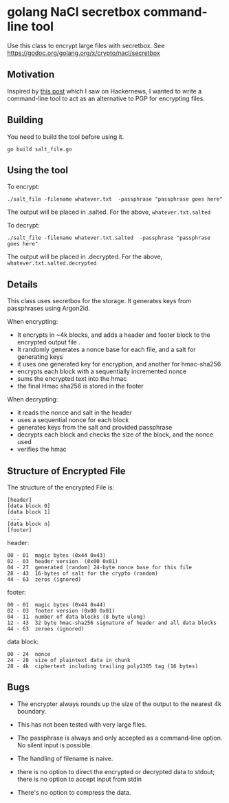 # golang NaCl secretbox command-line tool

Use this class to encrypt large files with secretbox.
See https://godoc.org/golang.org/x/crypto/nacl/secretbox

## Motivation

Inspired by [this post](https://blog.gtank.cc/modern-alternatives-to-pgp/) which
I saw on Hackernews, I wanted to write a command-line tool to act as an
alternative to PGP for encrypting files.

## Building

You need to build the tool before using it.

```
go build salt_file.go

```

## Using the tool

To encrypt:

```
./salt_file -filename whatever.txt  -passphrase "passphrase goes here"

```

The output will be placed in <filename>.salted.  For the above, `whatever.txt.salted`

To decrypt:

```
./salt_file -filename whatever.txt.salted  -passphrase "passphrase goes here"

```

The output will be placed in <filename>.decrypted.  For the above, `whatever.txt.salted.decrypted`


## Details

This class uses secretbox for the storage.
It generates keys from passphrases using Argon2id.

When encrypting:

* It encrypts in ~4k blocks, and adds a header and footer block to the encrypted output file .
* It randomly generates a nonce base for each file, and a salt for generating keys
* it uses one generated key for encryption, and another for hmac-sha256
* encrypts each block with a sequentially incremented nonce
* sums the encrypted text into the hmac
* the final Hmac sha256 is stored in the footer

When decrypting:

* it reads the nonce and salt in the header
* uses a sequential nonce for each block
* generates keys from the salt and provided passphrase
* decrypts each block and checks the size of the block, and the nonce used
* verifies the hmac

## Structure of Encrypted File

The structure of the encrypted File is:

    [header]
    [data block 0]
    [data block 1]
     ...
    [data block n]
    [footer]

header:

    00 - 01  magic bytes (0x44 0x43)
    02 - 03  header version  (0x00 0x01)
    04 - 27  generated (random) 24-byte nonce base for this file
    28 - 43  16-bytes of salt for the crypto (random)
    44 - 63  zeros (ignored)

footer:

    00 - 01  magic bytes (0x44 0x44)
    02 - 03  footer version (0x00 0x01)
    04 - 11  number of data blocks (8 byte ulong)
    12 - 43  32 byte hmac-sha256 signature of header and all data blocks
    44 - 63  zeroes (ignored)

data block:

    00 - 24  nonce
    24 - 28  size of plaintext data in chunk
    28 - 4k  ciphertext including trailing poly1305 tag (16 bytes)


## Bugs

* The encrypter always rounds up the size of the output to the nearest 4k boundary.

* This has not been tested with very large files.

* The passphrase is always and only accepted as a command-line option.  No silent input is possible.

* The handling of filename is naive.

* there is no option to direct the encrypted or decrypted data to stdout; there
  is no option to accept input from stdin

* There's no option to compress the data.
